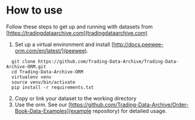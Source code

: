 # How to use

Follow these steps to get up and running with datasets from [https://tradingdataarchive.com](tradingdataarchive.com)

1. Set up a virtual environment and install [http://docs.peewee-orm.com/en/latest/](peewee).
```
  git clone https://github.com/Trading-Data-Archive/Trading-Data-Archive-ORM.git
  cd Trading-Data-Archive-ORM
  virtualenv venv
  source venv/bin/activate
  pip install -r requirements.txt
```
2. Copy or link your dataset to the working directory  
3. Use the orm. See our [https://github.com/Trading-Data-Archive/Order-Book-Data-Examples](example repository) for detailed usage.
